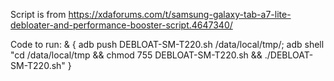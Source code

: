 Script is from https://xdaforums.com/t/samsung-galaxy-tab-a7-lite-debloater-and-performance-booster-script.4647340/

Code to run:
& { adb push DEBLOAT-SM-T220.sh /data/local/tmp/; adb shell "cd /data/local/tmp && chmod 755 DEBLOAT-SM-T220.sh && ./DEBLOAT-SM-T220.sh" }
